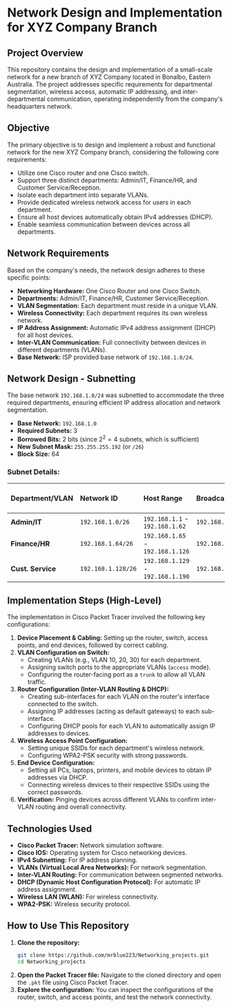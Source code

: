 # Network Design and Implementation for XYZ Company Branch

## Project Overview

This repository contains the design and implementation of a small-scale network for a new branch of XYZ Company located in Bonalbo, Eastern Australia. The project addresses specific requirements for departmental segmentation, wireless access, automatic IP addressing, and inter-departmental communication, operating independently from the company's headquarters network.

## Objective

The primary objective is to design and implement a robust and functional network for the new XYZ Company branch, considering the following core requirements:

* Utilize one Cisco router and one Cisco switch.
* Support three distinct departments: Admin/IT, Finance/HR, and Customer Service/Reception.
* Isolate each department into separate VLANs.
* Provide dedicated wireless network access for users in each department.
* Ensure all host devices automatically obtain IPv4 addresses (DHCP).
* Enable seamless communication between devices across all departments.

## Network Requirements

Based on the company's needs, the network design adheres to these specific points:

* **Networking Hardware:** One Cisco Router and one Cisco Switch.
* **Departments:** Admin/IT, Finance/HR, Customer Service/Reception.
* **VLAN Segmentation:** Each department must reside in a unique VLAN.
* **Wireless Connectivity:** Each department requires its own wireless network.
* **IP Address Assignment:** Automatic IPv4 address assignment (DHCP) for all host devices.
* **Inter-VLAN Communication:** Full connectivity between devices in different departments (VLANs).
* **Base Network:** ISP provided base network of `192.168.1.0/24`.

## Network Design - Subnetting

The base network `192.168.1.0/24` was subnetted to accommodate the three required departments, ensuring efficient IP address allocation and network segmentation.

* **Base Network:** `192.168.1.0`
* **Required Subnets:** 3
* **Borrowed Bits:** 2 bits (since $2^2 = 4$ subnets, which is sufficient)
* **New Subnet Mask:** `255.255.255.192` (or `/26`)
* **Block Size:** 64

### Subnet Details:

| Department/VLAN | Network ID     | Host Range                     | Broadcast ID     | Default Gateway (Example) |
| :-------------- | :------------- | :----------------------------- | :--------------- | :------------------------ |
| **Admin/IT** | `192.168.1.0/26` | `192.168.1.1` - `192.168.1.62` | `192.168.1.63`   | `192.168.1.1`             |
| **Finance/HR** | `192.168.1.64/26`| `192.168.1.65` - `192.168.1.126`| `192.168.1.127`  | `192.168.1.65`            |
| **Cust. Service**| `192.168.1.128/26`|`192.168.1.129` - `192.168.1.190`| `192.168.1.191`  | `192.168.1.129`           |

## Implementation Steps (High-Level)

The implementation in Cisco Packet Tracer involved the following key configurations:

1.  **Device Placement & Cabling:** Setting up the router, switch, access points, and end devices, followed by correct cabling.
2.  **VLAN Configuration on Switch:**
    * Creating VLANs (e.g., VLAN 10, 20, 30) for each department.
    * Assigning switch ports to the appropriate VLANs (`access` mode).
    * Configuring the router-facing port as a `trunk` to allow all VLAN traffic.
3.  **Router Configuration (Inter-VLAN Routing & DHCP):**
    * Creating sub-interfaces for each VLAN on the router's interface connected to the switch.
    * Assigning IP addresses (acting as default gateways) to each sub-interface.
    * Configuring DHCP pools for each VLAN to automatically assign IP addresses to devices.
4.  **Wireless Access Point Configuration:**
    * Setting unique SSIDs for each department's wireless network.
    * Configuring WPA2-PSK security with strong passwords.
5.  **End Device Configuration:**
    * Setting all PCs, laptops, printers, and mobile devices to obtain IP addresses via DHCP.
    * Connecting wireless devices to their respective SSIDs using the correct passwords.
6.  **Verification:** Pinging devices across different VLANs to confirm inter-VLAN routing and overall connectivity.

## Technologies Used

* **Cisco Packet Tracer:** Network simulation software.
* **Cisco IOS:** Operating system for Cisco networking devices.
* **IPv4 Subnetting:** For IP address planning.
* **VLANs (Virtual Local Area Networks):** For network segmentation.
* **Inter-VLAN Routing:** For communication between segmented networks.
* **DHCP (Dynamic Host Configuration Protocol):** For automatic IP address assignment.
* **Wireless LAN (WLAN):** For wireless connectivity.
* **WPA2-PSK:** Wireless security protocol.

## How to Use This Repository

1.  **Clone the repository:**
    ```bash
    git clone https://github.com/mrblue223/Networking_projects.git
    cd Networking_projects
    ```
2.  **Open the Packet Tracer file:** Navigate to the cloned directory and open the `.pkt` file using Cisco Packet Tracer.
3.  **Explore the configuration:** You can inspect the configurations of the router, switch, and access points, and test the network connectivity.

